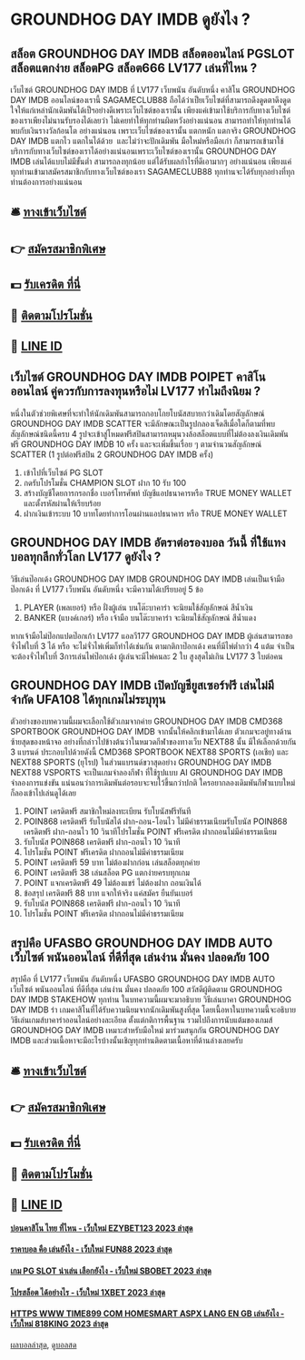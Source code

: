 # GROUNDHOG DAY IMDB ดูยังไง ?
## สล็อต GROUNDHOG DAY IMDB สล็อตออนไลน์ PGSLOT สล็อตแตกง่าย สล็อตPG สล็อต666 LV177 เล่นที่ไหน ?
เว็บไซต์ GROUNDHOG DAY IMDB ที่ LV177 เว็บพนัน อันดับหนึ่ง คาสิโน GROUNDHOG DAY IMDB ออนไลน์ของเรานี้ SAGAMECLUB88 ถือได้ว่าเป็ยเว็บไซต์ที่สามารถดึงดูดตาดึงดูดใจให้แก่เหล่านักเดิมพันได้เป็ฯอย่างดีเพราะเว็บไซต์ของเรานั้น เพียงแค่เข้ามาใช้บริการกับทางเว็บไซต์ของเราเพียงไม่นานรับรองได้เลยว่า ไม่เคยทำให้ทุกท่านผิดหวังอย่างแน่นอน สามารถทำให้ทุกท่านได้พบกับเงินรางวัลก้อนโต อย่างแน่นอน เพราะเว็บไซต์ของเรานั้น แตกหนัก แตกจริง GROUNDHOG DAY IMDB แตกไว แตกในได้ด้วย  และไม่ว่าจะปักเดิมพัน มือใหม่หรือมือเก่า ก็สามารถเข้ามาใช้บริการกับทางเว็บไซต์ของเราได้อย่างแน่นอนเพราะเว็บไซต์ของเรานั้น GROUNDHOG DAY IMDB เล่นได้แบบไม่มีขั้นต่ำ สามารถลงทุกน้อย แต่ได้รับผลกำไรที่ดีเอามากๆ อย่างแน่นอน เพียงแค่ทุกท่านเข้ามาสมัครสมาชิกกับทางเว็บไซต์ของเรา SAGAMECLUB88 ทุกท่านจะได้รับทุกอย่างที่ทุกท่านต้องการอย่างแน่นอน

## 🛎 [ทางเข้าเว็บไซต์](https://bit.ly/3SdLNi2)
## 👉 [สมัครสมาชิกพิเศษ](https://bit.ly/3SdLNi2)
## 💵 [รับเครดิต ที่นี่](https://bit.ly/3dyRKHj)
## 👑 [ติดตามโปรโมชั่น](https://bit.ly/3dyRKHj)
## 📱 [LINE ID](https://bit.ly/3dyRKHj)

## เว็บไซต์ GROUNDHOG DAY IMDB POIPET คาสิโนออนไลน์ คู่ควรกับการลงทุนหรือไม่ LV177 ทำไมถึงนิยม ?
หนึ่งในตัวช่วยพิเศษที่จะทำให้นักเดิมพันสามารถกอบโกยโบนัสสบายกว่าเดิมโดยสัญลักษณ์ GROUNDHOG DAY IMDB SCATTER จะมีลักษณะเป็นรูปกลองเจ็ดสีเมื่อใดก็ตามที่พบสัญลักษณ์ชนิดนี้ครบ 4 รูปจะเข้าสู่โหมดฟรีสปินสามารถหมุนวงล้อสล็อตแบบที่ไม่ต้องลงเงินเดิมพันฟรี GROUNDHOG DAY IMDB 10 ครั้ง และจะเพิ่มขึ้นเรื่อย ๆ ตามจำนวนสัญลักษณ์ SCATTER (1 รูปต่อฟรีสปิน 2 GROUNDHOG DAY IMDB ครั้ง)
1. เข้าไปที่เว็บไซต์ PG SLOT
2. กดรับโปรโมชั่น CHAMPION SLOT ฝาก 10 รับ 100
3. สร้างบัญชีโดยการกรอกชื่อ เบอร์โทรศัพท์ บัญชีแอปธนาคารหรือ TRUE MONEY WALLET และตั้งรหัสผ่านให้เรียบร้อย
4. ฝากเงินเข้าระบบ 10 บาทโดยทำการโอนผ่านแอปธนาคาร หรือ TRUE MONEY WALLET

## GROUNDHOG DAY IMDB อัตราต่อรองบอล วันนี้ ที่ใช้แทงบอลทุกลีกทั่วโลก LV177 ดูยังไง ?
วิธีเล่นป๊อกเด้ง GROUNDHOG DAY IMDB GROUNDHOG DAY IMDB เล่นเป็นเจ้ามือป๊อกเด้ง ที่ LV177 เว็บพนัน อันดับหนึ่ง จะมีความได้เปรียบอยู่ 5 ข้อ
1. PLAYER (เพลเยอร์) หรือ ฝั่งผู้เล่น บนโต๊ะบาคาร่า จะนิยมใช้สัญลักษณ์ สีน้ำเงิน
2. BANKER (แบงค์เกอร์) หรือ เจ้ามือ บนโต๊ะบาคาร่า จะนิยมใช้สัญลักษณ์ สีน้ำแดง

หากเจ้ามือไม่ป๊อกแปดป๊อกเก้า LV177 แอลวี177 GROUNDHOG DAY IMDB ผู้เล่นสามารถขอจั่วไพ่ใบที่ 3 ได้ หรือ จะไม่จั่วไพ่เพิ่มก็ทำได้เช่นกัน ตามกติกาป๊อกเด้ง คนที่มีไพ่ต่ำกว่า 4 แต้ม จำเป็นจะต้องจั่วไพ่ใบที่ 3การเล่นไพ่ป๊อกเด้ง ผู้เล่นจะมีไพ่คนละ 2 ใบ สูงสุดไม่เกิน LV177 3 ใบต่อคน

## GROUNDHOG DAY IMDB เปิดบัญชียูสเซอร์ฟรี เล่นไม่มีจำกัด UFA108 ได้ทุกเกมไม่ระบุทุน
ตัวอย่างของบทความนี้ผมจะเลือกใช้ตัวเกมจากค่าย GROUNDHOG DAY IMDB CMD368 SPORTBOOK GROUNDHOG DAY IMDB จากนั้นให้คลิกเข้ามาได้เลย ตัวเกมจะอยู่ทางด้านซ้ายสุดของหน้าจอ
อย่างที่กล่าวไปข้างต้นว่าในหมวดกีฬาของทางเว็บ NEXT88 นั้น มีให้เลือกด้วยกัน 3 แบรนด์ ประกอบไปด้วยดังนี้ CMD368 SPORTBOOK NEXT88 SPORTS (เอเชีย) และ NEXT88 SPORTS (ยุโรป) ในส่วนแบรนด์ขวาสุดอย่าง GROUNDHOG DAY IMDB NEXT88 VSPORTS จะเป็นเกมจำลองกีฬา ที่ใช้รูปแบบ AI GROUNDHOG DAY IMDB จำลองการแข่งขัน แน่นอนว่าการเดิมพันต่อรอบจะจบไว้ขึ้นกว่าปกติ ใครอยากลองเดิมพันกีฬาแบบใหม่ก็ลองเข้าไปเล่นดูได้เลย
1. POINT เครดิตฟรี สมาชิกใหม่ลงทะเบียน รับโบนัสฟรีทันที
2. POIN868 เครดิตฟรี รับโบนัสได้ ฝาก-ถอน-โอนไว ไม่มีค่าธรรมเนียมรับโบนัส POIN868 เครดิตฟรี ฝาก-ถอนไว 10 วินาทีโปรโมชั่น POINT ฟรีเครดิต ฝากถอนไม่มีค่าธรรมเนียม
3. รับโบนัส POIN868 เครดิตฟรี ฝาก-ถอนไว 10 วินาที
4. โปรโมชั่น POINT ฟรีเครดิต ฝากถอนไม่มีค่าธรรมเนียม
5. POINT เครดิตฟรี 59 บาท ไม่ต้องฝากก่อน เล่นสล็อตทุกค่าย
6. POINT เครดิตฟรี 38 เล่นสล็อต PG แตกง่ายครบทุกเกม
7. POINT แจกเครดิตฟรี 49 ไม่ต้องแชร์ ไม่ต้องฝาก ถอนเงินได้
8. ข้อสรุป เครดิตฟรี 88 บาท แจกให้จริง แค่สมัคร ยืนยันเบอร์
9. รับโบนัส POIN868 เครดิตฟรี ฝาก-ถอนไว 10 วินาที
10. โปรโมชั่น POINT ฟรีเครดิต ฝากถอนไม่มีค่าธรรมเนียม

## สรุปคือ UFASBO GROUNDHOG DAY IMDB AUTO เว็บไซต์ พนันออนไลน์ ที่ดีที่สุด เล่นง่าน มั่นคง ปลอดภัย 100
สรุปคือ ที่ LV177 เว็บพนัน อันดับหนึ่ง UFASBO GROUNDHOG DAY IMDB AUTO เว็บไซต์ พนันออนไลน์ ที่ดีที่สุด เล่นง่าน มั่นคง ปลอดภัย 100 สวัสดีผู้ติดตาม GROUNDHOG DAY IMDB STAKEHOW ทุกท่าน ในบทความนี้ผมจะมาอธิบาย วิธีเล่นบาคา GROUNDHOG DAY IMDB ร่า เกมคาสิโนที่ได้รับความนิยมจากนักเดิมพันสูงที่สุด โดยเนื้อหาในบทความนี้จะอธิบายวิธีเล่นเกมส์บาคาร่าออนไลน์อย่างละเอียด ตั้งแต่กติการพื้นฐาน รวมไปถึงการนับแต้มของเกมส์ GROUNDHOG DAY IMDB เหมาะสำหรับมือใหม่ มาร่วมสนุกกัน GROUNDHOG DAY IMDB และส่วนเนื้อหาจะมีอะไรบ้างนั้นเชิญทุกท่านติดตามเนื้อหาที่ด้านล่างเลยครับ

## 🛎 [ทางเข้าเว็บไซต์](https://bit.ly/3SdLNi2)
## 👉 [สมัครสมาชิกพิเศษ](https://bit.ly/3SdLNi2)
## 💵 [รับเครดิต ที่นี่](https://bit.ly/3dyRKHj)
## 👑 [ติดตามโปรโมชั่น](https://bit.ly/3dyRKHj)
## 📱 [LINE ID](https://bit.ly/3dyRKHj)

#### [บ่อนคาสิโน ไทย ที่ไหน - เว็บใหม่ EZYBET123 2023 ล่าสุด](https://atom.io/themes/บ่อนคาสิโน%20ไทย%20ที่ไหน%20-%20เว็บใหม่%20ezybet123%202023%20ล่าสุด)
#### [ราคาบอล คือ เล่นยังไง - เว็บใหม่ FUN88 2023 ล่าสุด](https://atom.io/themes/ราคาบอล%20คือ%20เล่นยังไง%20-%20เว็บใหม่%20fun88%202023%20ล่าสุด)
#### [เกม PG SLOT น่าเล่น เลือกยังไง - เว็บใหม่ SBOBET 2023 ล่าสุด](https://atom.io/themes/เกม%20pg%20slot%20น่าเล่น%20เลือกยังไง%20-%20เว็บใหม่%20sbobet%202023%20ล่าสุด)
#### [โปรสล็อต ได้อย่างไร - เว็บใหม่ 1XBET 2023 ล่าสุด](https://atom.io/themes/โปรสล็อต%20ได้อย่างไร%20-%20เว็บใหม่%201xbet%202023%20ล่าสุด)
#### [HTTPS WWW TIME899 COM HOMESMART ASPX LANG EN GB เล่นยังไง - เว็บใหม่ 818KING 2023 ล่าสุด](https://atom.io/themes/https%20www%20time899%20com%20homesmart%20aspx%20lang%20en%20gb%20เล่นยังไง%20-%20เว็บใหม่%20818king%202023%20ล่าสุด)

[ผลบอลล่าสุด](https://siamsport.tv "ผลบอลล่าสุด"), [ดูบอลสด](https://siamsport.tv/ดูบอลสด "ดูบอลสด")